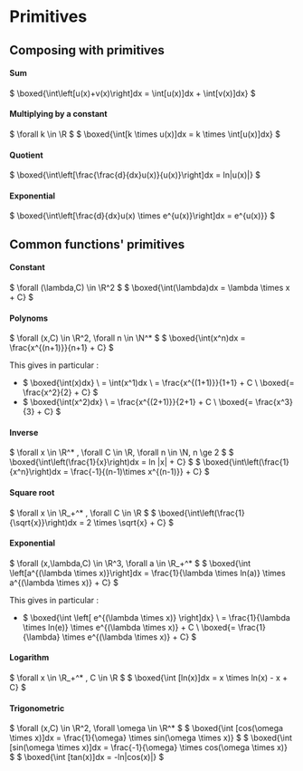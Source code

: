 # Primitives

## Composing with primitives

#### Sum

$ \boxed{\int\left[u(x)+v(x)\right]dx = \int[u(x)]dx + \int[v(x)]dx} $

#### Multiplying by a constant

$ \forall k \in \R $
$ \boxed{\int[k \times u(x)]dx = k \times \int[u(x)]dx} $

#### Quotient

$ \boxed{\int\left[\frac{\frac{d}{dx}u(x)}{u(x)}\right]dx = ln|u(x)|} $

#### Exponential

$ \boxed{\int\left[\frac{d}{dx}u(x) \times e^{u(x)}\right]dx = e^{u(x)}} $

## Common functions' primitives

#### Constant

$ \forall (\lambda,C) \in \R^2 $
$ \boxed{\int(\lambda)dx = \lambda \times x + C} $

#### Polynoms

$ \forall  (x,C) \in \R^2, \forall n \in \N^* $
$ \boxed{\int(x^n)dx = \frac{x^{(n+1)}}{n+1} + C} $

This gives in particular :

* $ \boxed{\int(x)dx}
\\ = \int(x^1)dx
\\ = \frac{x^{(1+1)}}{1+1} + C
\\ \boxed{= \frac{x^2}{2} + C} $
* $ \boxed{\int(x^2)dx}
\\ = \frac{x^{(2+1)}}{2+1} + C
\\ \boxed{= \frac{x^3}{3} + C} $

#### Inverse

$ \forall x \in \R^* , \forall C \in \R, \forall n \in \N, n \ge 2 $
$ \boxed{\int\left(\frac{1}{x}\right)dx = ln |x| + C} $
$ \boxed{\int\left(\frac{1}{x^n}\right)dx = \frac{-1}{(n-1)\times x^{(n-1)}} + C} $

#### Square root

$ \forall x \in \R_+^* , \forall C \in \R $
$ \boxed{\int\left(\frac{1}{\sqrt{x}}\right)dx = 2 \times \sqrt{x} + C} $

#### Exponential

$ \forall (x,\lambda,C) \in \R^3, \forall a \in \R_+^* $
$ \boxed{\int \left[a^{(\lambda \times x)}\right]dx = \frac{1}{\lambda \times ln(a)} \times a^{(\lambda \times x)} + C} $

This gives in particular :

* $ \boxed{\int \left[ e^{(\lambda \times x)} \right]dx}
\\ = \frac{1}{\lambda \times ln(e)} \times e^{(\lambda \times x)} + C
\\ \boxed{= \frac{1}{\lambda} \times e^{(\lambda \times x)} + C} $

#### Logarithm

$ \forall x \in \R_+^* , C \in \R $
$ \boxed{\int [ln(x)]dx = x \times ln(x) - x + C} $

#### Trigonometric

$ \forall (x,C) \in \R^2, \forall \omega \in \R^* $
$ \boxed{\int [cos(\omega \times x)]dx = \frac{1}{\omega} \times sin(\omega \times x)} $
$ \boxed{\int [sin(\omega \times x)]dx = \frac{-1}{\omega} \times cos(\omega \times x)} $
$ \boxed{\int [tan(x)]dx = -ln|cos(x)|} $
